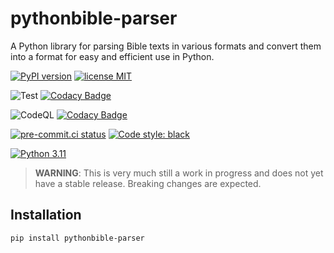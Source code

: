 # pythonbible-parser

A Python library for parsing Bible texts in various formats and convert them into a
format for easy and efficient use in Python.

[![PyPI version](https://img.shields.io/pypi/v/pythonbible-parser?color=blue&logo=pypi&logoColor=lightgray)](https://pypi.org/project/pythonbible-parser/)
[![license MIT](https://img.shields.io/badge/license-MIT-orange.svg)](https://opensource.org/licenses/MIT)

![Test](https://github.com/avendesora/pythonbible-parser/workflows/Test/badge.svg)
[![Codacy Badge](https://app.codacy.com/project/badge/Coverage/8f7407c1b98040e185b81c945b78de22)](https://www.codacy.com/gh/avendesora/pythonbible-parser/dashboard?utm_source=github.com&utm_medium=referral&utm_content=avendesora/pythonbible-parser&utm_campaign=Badge_Coverage)

![CodeQL](https://github.com/avendesora/pythonbible-parser/workflows/CodeQL/badge.svg)
[![Codacy Badge](https://api.codacy.com/project/badge/Grade/8f7407c1b98040e185b81c945b78de22)](https://app.codacy.com/gh/avendesora/pythonbible-parser?utm_source=github.com&utm_medium=referral&utm_content=avendesora/pythonbible-parser&utm_campaign=Badge_Grade_Settings)

[![pre-commit.ci status](https://results.pre-commit.ci/badge/github/avendesora/pythonbible-parser/main.svg)](https://results.pre-commit.ci/latest/github/avendesora/pythonbible-parser/main)
[![Code style: black](https://img.shields.io/badge/code%20style-black-000000.svg)](https://github.com/psf/black)

[![Python 3.11](https://img.shields.io/badge/python-3.7%20%7C%203.8%20%7C%203.9%20%7C%203.10%20%7C%203.11%20%7C%203.12%20dev-blue?logo=python&logoColor=lightgray)](https://www.python.org/downloads/)

> **WARNING**: This is very much still a work in progress and does not yet have a
> stable release. Breaking changes are expected.

## Installation

```shell script
pip install pythonbible-parser
```
